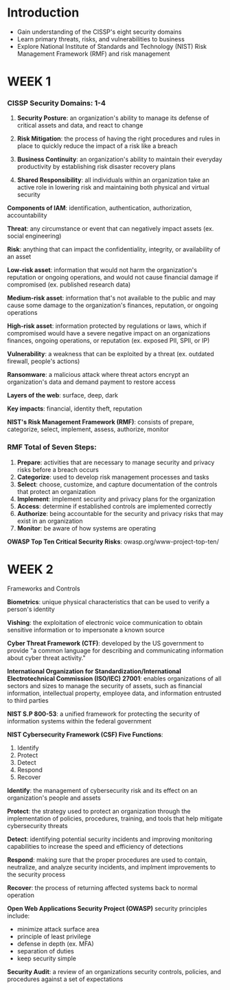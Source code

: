 # Introduction
- Gain understanding of the CISSP's eight security domains
- Learn primary threats, risks, and vulnerabilities to business
- Explore National Institute of Standards and Technology (NIST) Risk Management Framework (RMF) and risk management

# WEEK 1
### CISSP Security Domains: 1-4

1. __Security Posture__: an organization's ability to manage its defense of critical assets and data, and react to change

2. __Risk Mitigation__: the process of having the right procedures and rules in place to quickly reduce the impact of a risk like a breach

3. __Business Continuity__: an organization's ability to maintain their everyday productivity by establishing risk disaster recovery plans

4. __Shared Responsibility__: all individuals within an organization take an active role in lowering risk and maintaining both physical and virtual security

__Components of IAM__: identification, authentication, authorization, accountability

__Threat__: any circumstance or event that can negatively impact assets (ex. social engineering)

__Risk__: anything that can impact the confidentiality, integrity, or availability of an asset

__Low-risk asset__:
information that would not harm the organization's reputation or ongoing operations, and would not cause financial damage if compromised (ex. published research data)

__Medium-risk asset__: 
information that's not available to the public and may cause some damage to the organization's finances, reputation, or ongoing operations

__High-risk asset__:
information protected by regulations or laws, which if compromised would have a severe negative impact on an organizations finances, ongoing operations, or reputation (ex. exposed PII, SPII, or IP)

__Vulnerability__: a weakness that can be exploited by a threat (ex. outdated firewall, people's actions)

__Ransomware__: a malicious attack where threat actors encrypt an organization's data and demand payment to restore access

__Layers of the web__: surface, deep, dark

__Key impacts__: financial, identity theft, reputation

__NIST's Risk Management Framework (RMF)__:
consists of prepare, categorize, select, implement, assess, authorize, monitor

### RMF Total of Seven Steps:
1. __Prepare__: activities that are necessary to manage security and privacy risks before a breach occurs
2. __Categorize__: used to develop risk management processes and tasks
3. __Select__: choose, customize, and capture documentation of the controls that protect an organization
4. __Implement__: implement security and privacy plans for the organization
5. __Access__: determine if established controls are implemented correctly
6. __Authorize__: being accountable for the security and privacy risks that may exist in an organization
7. __Monitor__: be aware of how systems are operating

__OWASP Top Ten Critical Security Risks__:
owasp.org/www-project-top-ten/

# WEEK 2
Frameworks and Controls

__Biometrics__: unique physical characteristics that can be used to verify a person's identity

__Vishing__: the exploitation of electronic voice communication to obtain sensitive information or to impersonate a known source

__Cyber Threat Framework (CTF)__:
developed by the US government to provide "a common language for describing and communicating information about cyber threat activity."

__International Organization for Standardization/International Electrotechnical Commission (ISO/IEC) 27001__:
enables organizations of all sectors and sizes to manage the security of assets, such as financial information, intellectual property, employee data, and information entrusted to third parties

__NIST S.P 800-53__: a unified framework for protecting the security of information systems within the federal government

__NIST Cybersecurity Framework (CSF) Five Functions__:
1. Identify
2. Protect
3. Detect
4. Respond
5. Recover

__Identify__: the management of cybersecurity risk and its effect on an organization's people and assets

__Protect__: the strategy used to protect an organization through the implementation of policies, procedures, training, and tools that help mitigate cybersecurity threats

__Detect__: identifying potential security incidents and improving monitoring capabilities to increase the speed and efficiency of detections

__Respond__: making sure that the proper procedures are used to contain, neutralize, and analyze security incidents, and implment improvements to the security process

__Recover__: the process of returning affected systems back to normal operation

__Open Web Applications Security Project (OWASP)__ security principles include:
- minimize attack surface area
- principle of least privilege
- defense in depth (ex. MFA)
- separation of duties
- keep security simple

__Security Audit__: a review of an organizations security controls, policies, and procedures against a set of expectations


